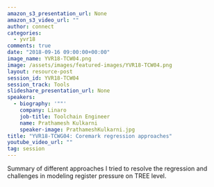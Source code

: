 ```yaml
---
amazon_s3_presentation_url: None
amazon_s3_video_url: ""
author: connect
categories:
  - yvr18
comments: true
date: "2018-09-16 09:00:00+00:00"
image_name: YVR18-TCW04.png
image: /assets/images/featured-images/YVR18-TCW04.png
layout: resource-post
session_id: YVR18-TCW04
session_track: Tools
slideshare_presentation_url: None
speakers:
  - biography: '""'
    company: Linaro
    job-title: Toolchain Engineer
    name: Prathamesh Kulkarni
    speaker-image: PrathameshKulkarni.jpg
title: "YVR18-TCWG04: Coremark regression approaches"
youtube_video_url: ""
tag: session
---
```


Summary of different approaches I tried to resolve the
regression and challenges in modeling register pressure on TREE level.
